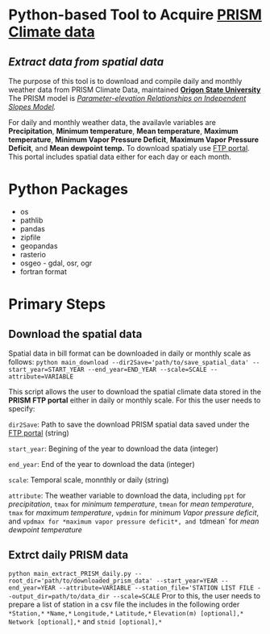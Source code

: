# Python-based Tool to Acquire [PRISM Climate data](https://prism.oregonstate.edu)
## *Extract data from spatial data*
The purpose of this tool is to download and compile daily and monthly weather data from PRISM Climate Data, maintained **[Origon State University](https://prism.oregonstate.edu/)** The PRISM model is *[Parameter-elevation Relationships on Independent Slopes Model](https://prism.oregonstate.edu/documents/pubs/2008intjclim_physiographicMapping_daly.pdf).* 

For daily and monthly weather data, the availavle variables are **Precipitation**, **Minimum temperature**, **Mean temperature**, **Maximum temperature**, **Minimum Vapor Pressure Deficit**, **Maximum Vapor Pressure Deficit**, and **Mean dewpoint temp.**
To download spatialy use [FTP portal](https://ftp.prism.oregonstate.edu). This portal includes spatial data either for each day or each month.

# Python Packages
* os
* pathlib
* pandas
* zipfile
* geopandas
* rasterio
* osgeo - gdal, osr, ogr
* fortran format
  
# Primary Steps
## Download the spatial data 
Spatial data in bill format can be downloaded in daily or monthly scale as follows:
`python main_download --dir2Save='path/to/save_spatial_data' --start_year=START_YEAR --end_year=END_YEAR --scale=SCALE --attribute=VARIABLE`

This script allows the user to download the spatial climate data stored in the **PRISM FTP portal** either in daily or monthly scale. For this the user needs to specify:

`dir2Save`: Path to save the download PRISM spatial data saved under the [FTP portal](https://ftp.prism.oregonstate.edu) (string)

`start_year`: Begining of the year to download the data (integer)

`end_year`: End of the year to download the data  (integer)

`scale`: Temporal scale, monnthly or daily  (string)

 `attribute`: The weather variable to download the data, including  `ppt` for *precipitation*, `tmax` for *minimum temperature*, `tmean` for *mean temperature*, `tmax` for *maximum temperature*, `vpdmin` for *minimum Vapor pressure deficit*, and `vpdmax for *maximum vapor pressure deficit*, and `tdmean` for *mean dewpoint temperature*

 ## Extrct daily PRISM data
  `python main_extract_PRISM_daily.py --root_dir='path/to/downloaded_prism_data' --start_year=YEAR --end_year=YEAR --attribute=VARIABLE --station_file='STATION LIST FILE --output_dir=path/to/data_dir --scale=SCALE`
  Pror to this, the user needs to prepare a list of station in a csv file the includes in the following order
  `*Station,*` `*Name,*` `Longitude,*` `Latitude,*` `Elevation(m) [optional],*`  `Network [optional],*` and `stnid [optional],*`



